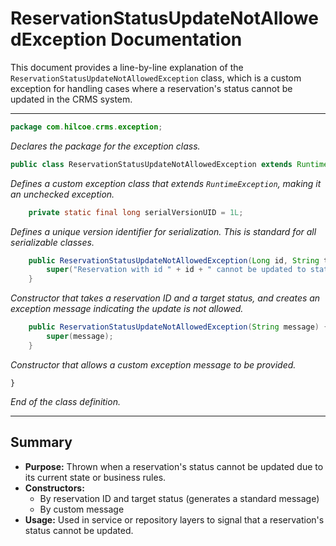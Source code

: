 # ReservationStatusUpdateNotAllowedException Documentation

This document provides a line-by-line explanation of the `ReservationStatusUpdateNotAllowedException` class, which is a custom exception for handling cases where a reservation's status cannot be updated in the CRMS system.

---

```java
package com.hilcoe.crms.exception;
```
*Declares the package for the exception class.*

```java
public class ReservationStatusUpdateNotAllowedException extends RuntimeException {
```
*Defines a custom exception class that extends `RuntimeException`, making it an unchecked exception.*

```java
    private static final long serialVersionUID = 1L;
```
*Defines a unique version identifier for serialization. This is standard for all serializable classes.*

```java
    public ReservationStatusUpdateNotAllowedException(Long id, String targetStatus) {
        super("Reservation with id " + id + " cannot be updated to status '" + targetStatus + "' due to its current status.");
    }
```
*Constructor that takes a reservation ID and a target status, and creates an exception message indicating the update is not allowed.*

```java
    public ReservationStatusUpdateNotAllowedException(String message) {
        super(message);
    }
```
*Constructor that allows a custom exception message to be provided.*

```
}
```
*End of the class definition.*

---

## Summary
- **Purpose:** Thrown when a reservation's status cannot be updated due to its current state or business rules.
- **Constructors:**
  - By reservation ID and target status (generates a standard message)
  - By custom message
- **Usage:** Used in service or repository layers to signal that a reservation's status cannot be updated.

